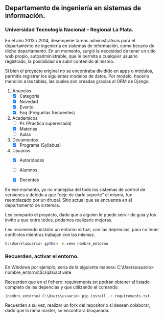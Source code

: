 ## Departamento de ingeniería en sistemas de información.
### Universidad Tecnología Nacional – Regional La Plata.

En el año 2013 / 2014, desempeñe tareas administrativas para el departamento de ingeniería en sistemas de información, como becario de dicho departamento. En un momento, surgió la necesidad de tener un sitio web propio, autoadministrable, que le permita a cualquier usuario registrado, la posibilidad de subir contenido al mismo.

Si bien el proyecto original no se encontraba dividido en apps o módulos, permitía registrar los siguientes modelos de datos. Por modelo, hacerlo mención a las tablas, las cuales son creadas gracias al ORM de Django.

1. Anuncios
	- [x] Categoria
	- [x] Novedad
	- [x] Evento
	- [x] Faq (Preguntas frecuentes)
2. Academicos
	- [ ] Ps (Practica supervisada)
	- [x] Materias
	- [ ] Aulas
3. Documentos
	- [x] Programa (Syllabus)
4. Usuarios
	- [x] Autoridades
	- [ ] Alumnos
	- [x] Docentes
	

En ese momento, yo no manejaba del todo los sistemas de control de versiones y debido a que “deje de darle soporte” el mismo, fue reemplazado por un drupal. Sitio actual que se encuentra en el departamento de sistemas.

Les comparto el proyecto, dado que a alguien le puede servir de guía y los invito a que entre todos, podamos realizarle mejoras.

Les recomiendo instalar un entorno virtual, con las depencias, para no tener conflictos mientras trabajan con las mismas.

```sh
C:\Users\usuario> python -m venv nombre_entorno
```

### Recuerden, activar el entorno.
En Windows por ejemplo, seria de la siguiente manera:
C:\Users\usuario> nombre_entorno\Scripts\activate

Recuerden que en el fichero: requirements.txt podrán obtener el listado completo de las depencias y que utilizando el comando:

```sh
(nombre_entorno) C:\Users\usuario> pip install -r requirements.txt
```

Recuerden a su vez, realizar un fork del repositorio si desean colaborar, dado que la rama master, se encontrara bloqueada.
